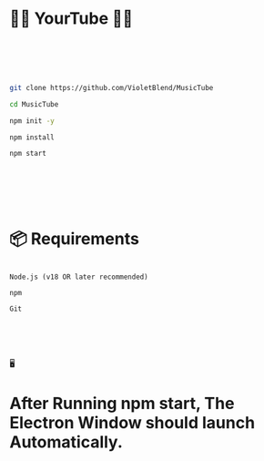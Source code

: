 # 🎵🎵 YourTube 🎵🎵

<br>

<br>

<br>

```bash

git clone https://github.com/VioletBlend/MusicTube

cd MusicTube

npm init -y

npm install

npm start

```

<br>

<br>

<br>

<br>

# 📦 Requirements

```

Node.js (v18 OR later recommended)

npm

Git

```

<br>

<br>

<br>

🖥️ 

# After Running npm start, The Electron Window should launch Automatically.
